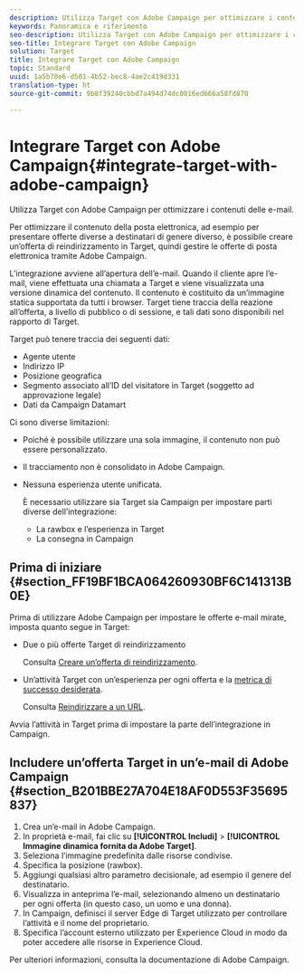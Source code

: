 ```yaml
---
description: Utilizza Target con Adobe Campaign per ottimizzare i contenuti delle e-mail.
keywords: Panoramica e riferimento
seo-description: Utilizza Target con Adobe Campaign per ottimizzare i contenuti delle e-mail.
seo-title: Integrare Target con Adobe Campaign
solution: Target
title: Integrare Target con Adobe Campaign
topic: Standard
uuid: 1a5b70e6-d501-4b52-bec8-4ae2c419d331
translation-type: ht
source-git-commit: 9b8f39240cbbd7a494d74dc0016ed666a58fd870

---
```



# Integrare Target con Adobe Campaign{#integrate-target-with-adobe-campaign}

Utilizza Target con Adobe Campaign per ottimizzare i contenuti delle e-mail.

Per ottimizzare il contenuto della posta elettronica, ad esempio per presentare offerte diverse a destinatari di genere diverso, è possibile creare un’offerta di reindirizzamento in Target, quindi gestire le offerte di posta elettronica tramite Adobe Campaign.

L’integrazione avviene all’apertura dell’e-mail. Quando il cliente apre l’e-mail, viene effettuata una chiamata a Target e viene visualizzata una versione dinamica del contenuto. Il contenuto è costituito da un’immagine statica supportata da tutti i browser. Target tiene traccia della reazione all’offerta, a livello di pubblico o di sessione, e tali dati sono disponibili nel rapporto di Target.

Target può tenere traccia dei seguenti dati:

* Agente utente
* Indirizzo IP
* Posizione geografica
* Segmento associato all’ID del visitatore in Target (soggetto ad approvazione legale)
* Dati da Campaign Datamart

Ci sono diverse limitazioni:

* Poiché è possibile utilizzare una sola immagine, il contenuto non può essere personalizzato.
* Il tracciamento non è consolidato in Adobe Campaign.
* Nessuna esperienza utente unificata.

   È necessario utilizzare sia Target sia Campaign per impostare parti diverse dell’integrazione:

   * La rawbox e l’esperienza in Target
   * La consegna in Campaign

## Prima di iniziare {#section_FF19BF1BCA064260930BF6C141313B0E}

Prima di utilizzare Adobe Campaign per impostare le offerte e-mail mirate, imposta quanto segue in Target:

* Due o più offerte Target di reindirizzamento

   Consulta [Creare un’offerta di reindirizzamento](https://marketing.adobe.com/resources/help/it_IT/target/target/t_offer_redirect.html).
* Un’attività Target con un’esperienza per ogni offerta e la [metrica di successo desiderata](https://marketing.adobe.com/resources/help/it_IT/target/target/r_success_metrics.html).

   Consulta [Reindirizzare a un URL](https://marketing.adobe.com/resources/help/it_IT/target/target/t_redirect_offer.html).

Avvia l’attività in Target prima di impostare la parte dell’integrazione in Campaign.

## Includere un’offerta Target in un’e-mail di Adobe Campaign {#section_B201BBE27A704E18AF0D553F35695837}

1. Crea un’e-mail in Adobe Campaign.
1. In proprietà e-mail, fai clic su **[!UICONTROL Includi]** &gt; **[!UICONTROL Immagine dinamica fornita da Adobe Target]**.
1. Seleziona l’immagine predefinita dalle risorse condivise.
1. Specifica la posizione (rawbox).
1. Aggiungi qualsiasi altro parametro decisionale, ad esempio il genere del destinatario.
1. Visualizza in anteprima l’e-mail, selezionando almeno un destinatario per ogni offerta (in questo caso, un uomo e una donna).
1. In Campaign, definisci il server Edge di Target utilizzato per controllare l’attività e il nome del proprietario.
1. Specifica l’account esterno utilizzato per Experience Cloud in modo da poter accedere alle risorse in Experience Cloud.

Per ulteriori informazioni, consulta la documentazione di Adobe Campaign.
